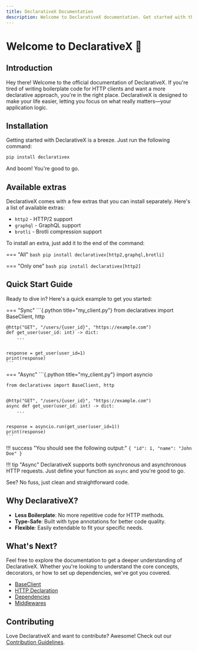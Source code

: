 ```yaml
---
title: DeclarativeX Documentation
description: Welcome to DeclarativeX documentation. Get started with this Python library for building robust, declarative HTTP clients.
---
```


# Welcome to DeclarativeX 🚀

## Introduction

Hey there! Welcome to the official documentation of DeclarativeX. If you're tired of writing boilerplate code for HTTP
clients and want a more declarative approach, you're in the right place. DeclarativeX is designed to make your life
easier, letting you focus on what really matters—your application logic.

## Installation

Getting started with DeclarativeX is a breeze. Just run the following command:

```bash
pip install declarativex
```

And boom! You're good to go.

## Available extras

DeclarativeX comes with a few extras that you can install separately. Here's a list of available extras:

- `http2` - HTTP/2 support
- `graphql` - GraphQL support
- `brotli` - Brotli compression support

To install an extra, just add it to the end of the command:

=== "All"
    ```bash
    pip install declarativex[http2,graphql,brotli]
    ```

=== "Only one"
    ```bash
    pip install declarativex[http2]
    ```

## Quick Start Guide

Ready to dive in? Here's a quick example to get you started:

=== "Sync"
    ```{.python title="my_client.py"}
    from declarativex import BaseClient, http
    
    
    @http("GET", "/users/{user_id}", "https://example.com")
    def get_user(user_id: int) -> dict:
        ...
    
    
    response = get_user(user_id=1)
    print(response)
    ```

=== "Async"
    ```{.python title="my_client.py"}
    import asyncio
    
    from declarativex import BaseClient, http
    
    
    @http("GET", "/users/{user_id}", "https://example.com")
    async def get_user(user_id: int) -> dict:
        ...
    
    
    response = asyncio.run(get_user(user_id=1))
    print(response)
    ```

!!! success "You should see the following output:"
    ```
    {
      "id": 1,
      "name": "John Doe"
    }
    ```

!!! tip "Async"
    DeclarativeX supports both synchronous and asynchronous HTTP requests. Just define your function as `async` and
    you're good to go.


See? No fuss, just clean and straightforward code.

## Why DeclarativeX?

- **Less Boilerplate**: No more repetitive code for HTTP methods.
- **Type-Safe**: Built with type annotations for better code quality.
- **Flexible**: Easily extendable to fit your specific needs.

## What's Next?

Feel free to explore the documentation to get a deeper understanding of DeclarativeX. Whether you're looking to understand the core concepts, decorators, or how to set up dependencies, we've got you covered.

- [BaseClient](core-concepts/base-client.md)
- [HTTP Declaration](core-concepts/http-declaration.md)
- [Dependencies](core-concepts/dependencies.md)
- [Middlewares](core-concepts/middlewares.md)

## Contributing

Love DeclarativeX and want to contribute? Awesome! Check out our [Contribution Guidelines](contributing.md).

